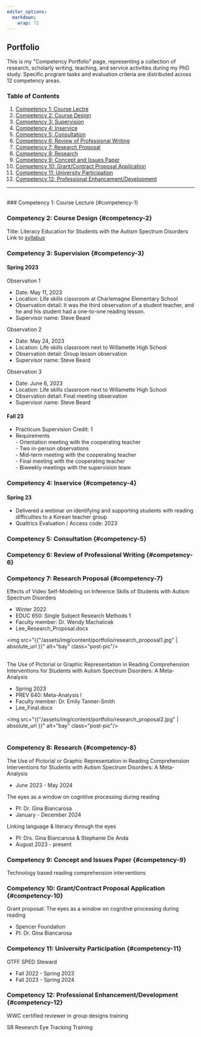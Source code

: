 ```yaml
---
editor_options: 
  markdown: 
    wrap: 72
---
```


## Portfolio

This is my "Competency Portfolio" page, representing a collection of
research, scholarly writing, teaching, and service activities during my
PhD study. Specific program tasks and evaluation criteria are
distributed across 12 competency areas. <br />

### Table of Contents

1.  [Competency 1: Course Lectre](#competency-1)
2.  [Competency 2: Course Design](#competency-2)
3.  [Competency 3: Supervision](#competency-3)
4.  [Competency 4: Inservice](#competency-4)
5.  [Competency 5: Consultation](#competency-5)
6.  [Competency 6: Review of Professional Writing](#competency-6)
7.  [Competency 7: Research Proposal](#competency-7)
8.  [Competency 8: Research](#competency-8)
9.  [Competency 9: Concept and Issues Paper](#competency-9)
10.  [Competency 10: Grant/Contract Proposal Application](#competency-10)
11.  [Competency 11: University Participation](#competency-11)
12.  [Competency 12: Professional Enhancement/Development](#competency-12)

--------------------------------------------------------------------------------
 <br /> 
### Competency 1: Course Lecture {#competency-1}


### Competency 2: Course Design {#competency-2}

Title: Literacy Education for Students with the Autism Spectrum
Disorders <br /> Link to
<a href="https://uoregon-my.sharepoint.com/:w:/g/personal/blee3_uoregon_edu/Eegif6bbtK1Fjza_V4hJ2bgBG7LxxBrfR4EbMyAPjmcv7Q?e=17QFvd">syllabus</a>

### Competency 3: Supervision {#competency-3}

#### Spring 2023

Observation 1<br /> 
- Date: May 11, 2023<br /> 
- Location: Life skills classroom at Charlemagne Elementary School<br /> 
- Observation detail: It was the third observation of a student teacher, and he and his student had a one-to-one reading lesson.<br /> 
- Supervisor name: Steve Beard<br /> 

Observation 2<br /> 
- Date: May 24, 2023
- Location: Life skills classroom next to Willamette High School<br /> 
- Observation detail: Group lesson observation<br /> 
- Supervisor name: Steve Beard<br />

Observation 3 <br /> 
- Date: June 6, 2023<br /> 
- Location: Life skills classroom next to Willamette High School<br /> 
- Observation detail: Final meeting observation<br /> 
- Supervisor name: Steve Beard<br /> 

#### Fall 23
- Practicum Supervision Credit: 1<br /> 
- Requirements<br /> - Orientation meeting with the cooperating teacher<br /> - Two in-person observations <br /> - Mid-term meeting with the cooperating teacher <br /> - Final meeting with the cooperating teacher <br /> - Biweekly meetings with the supervision team

### Competency 4: Inservice {#competency-4}

#### Spring 23

-   Delivered a webinar on identifying and supporting students with
    reading difficulties to a Korean teacher group
-   Qualtrics Evaluation / Access code: 2023

### Competency 5: Consultation {#competency-5}

### Competency 6: Review of Professional Writing {#competency-6}


### Competency 7: Research Proposal {#competency-7}
Effects of Video Self-Modeling on Inference Skills of Students with Autism Spectrum Disorders<br /> 
- Winter 2022<br /> 
- EDUC 650: Single Subject Research Methods 1<br /> 
- Faculty member: Dr. Wendy Machalicek<br /> 
- Lee_Research_Proposal.docx <br /> 

\<img src="{{"/assets/img/content/portfolio/research_proposal1.jpg" \| absolute_url }}" alt="bay" class="post-pic"/\> <br /> <br />

The Use of Pictorial or Graphic Representation in Reading Comprehension Interventions for Students with Autism Spectrum Disorders: A Meta-Analysis<br /> 
- Spring 2023<br /> 
- PREV 640: Meta-Analysis I<br /> 
- Faculty member: Dr. Emily Tanner-Smith<br /> 
- Lee_Final.docx<br /> 

\<img src="{{"/assets/img/content/portfolio/research_proposal2.jpg" \| absolute_url }}" alt="bay" class="post-pic"/\> <br /> <br />

### Competency 8: Research {#competency-8}
The Use of Pictorial or Graphic Representation in Reading Comprehension Interventions for Students with Autism Spectrum Disorders: A Meta-Analysis<br /> 
- June 2023 - May 2024 <br /> 

The eyes as a window on cognitive processing during reading <br /> 
- PI: Dr. Gina Biancarosa<br /> 
- January - December 2024 <br /> 

Linking language & literacy through the eyes<br /> 
- PI: Drs. Gina Biancarosa & Stephanie De Anda<br /> 
- August 2023 - present<br /> 

### Competency 9: Concept and Issues Paper {#competency-9}
Technology based reading comprehension interventions

### Competency 10: Grant/Contract Proposal Application {#competency-10}
Grant proposal: The eyes as a window on cognitive processing during reading <br /> 
- Spencer Foundation<br /> 
- PI: Dr. Gina Biancarosa<br /> 

### Competency 11: University Participation {#competency-11}
GTFF SPED Steward<br /> 
- Fall 2022 - Spring 2023 <br /> 
- Fall 2023 - Spring 2024<br /> 

### Competency 12: Professional Enhancement/Development {#competency-12}
WWC certified reviewer in group designs training<br /> 


SR Research Eye Tracking Training<br /> 


